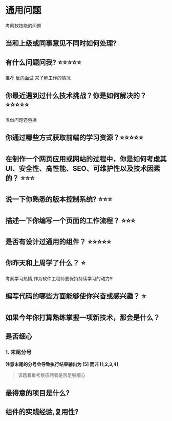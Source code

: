 # 通用问题

考察软技能的问题

## 当和上级或同事意见不同时如何处理?

## 有什么问题问我? ⭐️⭐️⭐️⭐️⭐️

推荐 [反向面试](https://github.com/yifeikong/reverse-interview-zh) 来了解工作的情况

## 你最近遇到过什么技术挑战？你是如何解决的？⭐️⭐️⭐️⭐️⭐️

类似问题还包括

## 你通过哪些方式获取前端的学习资源？⭐️⭐️⭐️⭐️⭐️

## 在制作一个网页应用或网站的过程中，你是如何考虑其 UI、安全性、高性能、SEO、可维护性以及技术因素的？ ⭐️⭐️⭐️

## 说一下你熟悉的版本控制系统? ⭐️⭐️⭐️

## 描述一下你编写一个页面的工作流程？ ⭐️⭐️⭐️

## 是否有设计过通用的组件？ ⭐️⭐️⭐️⭐️⭐️

## 你昨天和上周学了什么？ ⭐️

考察学习热情,作为软件工程师要保持持续学习的动力!!!

## 编写代码的哪些方面能够使你兴奋或感兴趣？ ⭐️

## 如果今年你打算熟练掌握一项新技术，那会是什么？

## 是否细心

### 1. 末尾分号

**注意末尾的分号会导致执行结果输出为 [5] 而非 [1,2,3,4]**

> 该题着重考察应聘者是否足够细心

## 最得意的项目是什么?

## 组件的实践经验,复用性?
